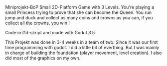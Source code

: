 Miniprojekt-BoP
Small 2D-Platform Game with 3 Levels.
You're playing a small Princess trying to prove that she can become the Queen.
You run jump and duck and collect as many coins and crowns as you can, if you collect all the crowns, you win !

Code in Gd-skript and made with Godot 3.5

This Projekt was done in 3-4 weeks in a team of two. Since it was our first time programming with godot. I did a little bit of everthing. But I was mainly in charge of building the foundation (player movement, level creation). I also did most of the graphics on my own.
